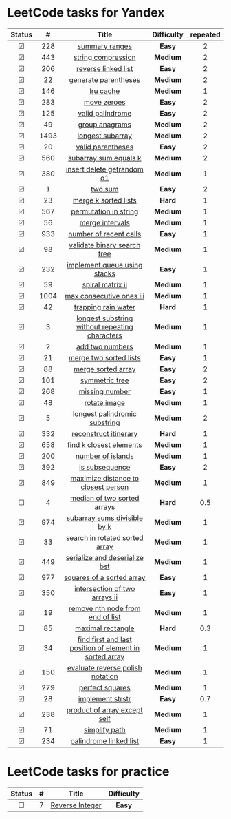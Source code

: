 # LeetCode tasks for Yandex

| Status  |  #   |                                                                       Title                                                                       | **Difficulty** | repeated |
| :-----: | :--: | :-----------------------------------------------------------------------------------------------------------------------------------------------: | :------------: |:-:|
| &#9745; | 228  |                                          [summary ranges](https://leetcode.com/problems/summary-ranges/)                                          |    **Easy**    | 2 |
| &#9745; | 443  |                                      [string compression](https://leetcode.com/problems/string-compression/)                                      |   **Medium**   | 2 | 
| &#9745; | 206  |                                     [reverse linked list](https://leetcode.com/problems/reverse-linked-list/)                                     |    **Easy**    | 2 |
| &#9745; |  22  |                                    [generate parentheses](https://leetcode.com/problems/generate-parentheses/)                                    |   **Medium**   | 2 |
| &#9745; | 146  |                                               [lru cache](https://leetcode.com/problems/lru-cache/)                                               |   **Medium**   | 1 |
| &#9745; | 283  |                                             [move zeroes](https://leetcode.com/problems/move-zeroes/)                                             |    **Easy**    | 2 | 
| &#9745; | 125  |                                        [valid palindrome](https://leetcode.com/problems/valid-palindrome/)                                        |    **Easy**    | 2 | 
| &#9745; |  49  |                                          [group anagrams](https://leetcode.com/problems/group-anagrams/)                                          |   **Medium**   | 2 | 
| &#9745; | 1493 |                       [longest subarray](https://leetcode.com/problems/longest-subarray-of-1s-after-deleting-one-element/)                        |   **Medium**   | 2 |
| &#9745; |  20  |                                       [valid parentheses](https://leetcode.com/problems/valid-parentheses/)                                       |    **Easy**    | 2 |
| &#9745; | 560  |                                   [subarray sum equals k](https://leetcode.com/problems/subarray-sum-equals-k/)                                   |   **Medium**   | 2 |
| &#9745; | 380  |                              [insert delete getrandom o1](https://leetcode.com/problems/insert-delete-getrandom-o1/)                              |   **Medium**   | 1 |
| &#9745; |  1   |                                                 [two sum](https://leetcode.com/problems/two-sum/)                                                 |    **Easy**    | 2 |
| &#9745; |  23  |                                    [merge k sorted lists](https://leetcode.com/problems/merge-k-sorted-lists/)                                    |    **Hard**    | 1 |
| &#9745; | 567  |                                   [permutation in string](https://leetcode.com/problems/permutation-in-string/)                                   |   **Medium**   | 1 | 
| &#9745; |  56  |                                         [merge intervals](https://leetcode.com/problems/merge-intervals/)                                         |   **Medium**   | 1 |
| &#9745; | 933  |                                  [number of recent calls](https://leetcode.com/problems/number-of-recent-calls/)                                  |    **Easy**    | 1 |
| &#9745; |  98  |                             [validate binary search tree](https://leetcode.com/problems/validate-binary-search-tree/)                             |   **Medium**   | 1 | 
| &#9745; | 232  |                            [implement queue using stacks](https://leetcode.com/problems/implement-queue-using-stacks/)                            |    **Easy**    | 1 |
| &#9745; |  59  |                                        [spiral matrix ii](https://leetcode.com/problems/spiral-matrix-ii/)                                        |   **Medium**   | 1 | 
| &#9745; | 1004 |                                [max consecutive ones iii](https://leetcode.com/problems/max-consecutive-ones-iii/)                                |   **Medium**   | 1 | 
| &#9745; |  42  |                                     [trapping rain water](https://leetcode.com/problems/trapping-rain-water/)                                     |    **Hard**    | 1 |
| &#9745; |  3   |          [longest substring without repeating characters](https://leetcode.com/problems/longest-substring-without-repeating-characters/)          |   **Medium**   | 1 |  
| &#9745; |  2   |                                         [add two numbers](https://leetcode.com/problems/add-two-numbers/)                                         |   **Medium**   | 1 | 
| &#9745; |  21  |                                  [merge two sorted lists](https://leetcode.com/problems/merge-two-sorted-lists/)                                  |    **Easy**    | 1 | 
| &#9745; |  88  |                                      [merge sorted array](https://leetcode.com/problems/merge-sorted-array/)                                      |    **Easy**    | 2 | 
| &#9745; | 101  |                                          [symmetric tree](https://leetcode.com/problems/symmetric-tree/)                                          |    **Easy**    | 2 |
| &#9745; | 268  |                                          [missing number](https://leetcode.com/problems/missing-number/)                                          |    **Easy**    | 1 |
| &#9745; |  48  |                                            [rotate image](https://leetcode.com/problems/rotate-image/)                                            |   **Medium**   | 1 |  
| &#9745; |  5   |                           [longest palindromic substring](https://leetcode.com/problems/longest-palindromic-substring/)                           |   **Medium**   | 2 |
| &#9745; | 332  |                                   [reconstruct itinerary](https://leetcode.com/problems/reconstruct-itinerary/)                                   |    **Hard**    | 1 |
| &#9745; | 658  |                                 [find k closest elements](https://leetcode.com/problems/find-k-closest-elements/)                                 |   **Medium**   | 1 |
| &#9745; | 200  |                                       [number of islands](https://leetcode.com/problems/number-of-islands/)                                       |   **Medium**   | 1 |
| &#9745; | 392  |                                          [is subsequence](https://leetcode.com/problems/is-subsequence/)                                          |    **Easy**    | 2 |
| &#9745; | 849  |                     [maximize distance to closest person](https://leetcode.com/problems/maximize-distance-to-closest-person/)                     |   **Medium**   | 1 |
| &#9744; |  4   |                             [median of two sorted arrays](https://leetcode.com/problems/median-of-two-sorted-arrays/)                             |    **Hard**    |0.5| 
| &#9745; | 974  |                            [subarray sums divisible by k](https://leetcode.com/problems/subarray-sums-divisible-by-k/)                            |   **Medium**   | 1 |
| &#9745; |  33  |                          [search in rotated sorted array](https://leetcode.com/problems/search-in-rotated-sorted-array/)                          |   **Medium**   | 1 |
| &#9745; | 449  |                           [serialize and deserialize bst](https://leetcode.com/problems/serialize-and-deserialize-bst/)                           |   **Medium**   | 1 |
| &#9745; | 977  |                               [squares of a sorted array](https://leetcode.com/problems/squares-of-a-sorted-array/)                               |    **Easy**    | 1 |
| &#9745; | 350  |                           [intersection of two arrays ii](https://leetcode.com/problems/intersection-of-two-arrays-ii/)                           |    **Easy**    | 1 |
| &#9745; |  19  |                        [remove nth node from end of list](https://leetcode.com/problems/remove-nth-node-from-end-of-list/)                        |   **Medium**   | 1 |
| &#9744; |  85  |                                       [maximal rectangle](https://leetcode.com/problems/maximal-rectangle/)                                       |    **Hard**    | 0.3 | 
| &#9745; |  34  | [find first and last position of element in sorted array](https://leetcode.com/problems/find-first-and-last-position-of-element-in-sorted-array/) |   **Medium**   | 1 | 
| &#9745; | 150  |                        [evaluate reverse polish notation](https://leetcode.com/problems/evaluate-reverse-polish-notation/)                        |   **Medium**   | 1 |
| &#9745; | 279  |                                         [perfect squares](https://leetcode.com/problems/perfect-squares/)                                         |   **Medium**   | 1 |
| &#9745; |  28  |                                        [implement strstr](https://leetcode.com/problems/implement-strstr/)                                        |    **Easy**    |0.7| 
| &#9745; | 238  |                            [product of array except self](https://leetcode.com/problems/product-of-array-except-self/)                            |   **Medium**   | 1 |
| &#9745; |  71  |                                           [simplify path](https://leetcode.com/problems/simplify-path/)                                           |   **Medium**   | 1 |
| &#9745; | 234  |                                  [palindrome linked list](https://leetcode.com/problems/palindrome-linked-list/)                                  |    **Easy**    | 1 |

# LeetCode tasks for practice

| Status  |  #  |                               Title                               | **Difficulty** |
| :-----: | :-: | :---------------------------------------------------------------: | :------------: |
| &#9744; |  7  | [Reverse Integer](https://leetcode.com/problems/reverse-integer/) |    **Easy**    | 
